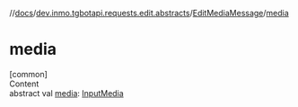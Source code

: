 //[docs](../../../index.md)/[dev.inmo.tgbotapi.requests.edit.abstracts](../index.md)/[EditMediaMessage](index.md)/[media](media.md)



# media  
[common]  
Content  
abstract val [media](media.md): [InputMedia](../../dev.inmo.tgbotapi.types.InputMedia/-input-media/index.md)  



